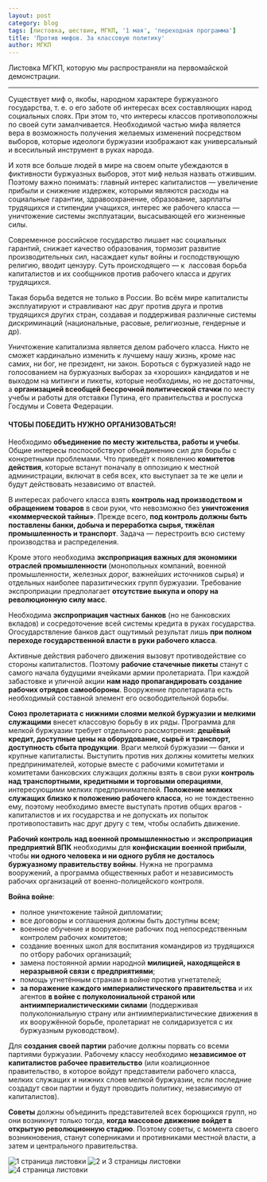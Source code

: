 ```yaml
---
layout: post
category: blog
tags: [листовка, шествие, МГКП, '1 мая', 'переходная программа']
title: 'Против мифов. За классовую политику'
author: МГКП
---
```


Листовка МГКП, которую мы распространяли на первомайской демонстрации.

<hr/>

Существует миф о, якобы, народном характере буржуазного государства, т. е. о его заботе об интересах всех составляющих народ социальных слоях. При этом то, что интересы классов противоположны по своей сути замалчивается. Необходимой частью мифа является вера в возможность получения желаемых изменений посредством выборов, которые идеологи буржуазии изображают как универсальный и всесильный инструмент в руках народа.

И хотя все больше людей в мире на своем опыте убеждаются в фиктивности буржуазных выборов, этот миф нельзя назвать отжившим. Поэтому важно понимать: главный интерес капиталистов — увеличение прибыли и снижение издержек, которыми являются расходы на социальные гарантии, здравоохранение, образование, зарплаты трудящихся и стипендии учащихся, интерес же рабочего класса — уничтожение системы эксплуатации, высасывающей его жизненные силы.

Современное российское государство лишает нас социальных гарантий, снижает качество образования, тормозит развитие производительных сил, насаждает культ войны и господствующую религию, вводит цензуру. Суть происходящего — к ​ лассовая борьба капиталистов и их сообщников против рабочего класса и других трудящихся.

Такая борьба ведется не только в России. Во всём мире капиталисты эксплуатируют и стравливают нас друг против друга и против трудящихся других стран, создавая и поддерживая различные системы дискриминаций (национальные, расовые, религиозные, гендерные и др).

Уничтожение капитализма является делом рабочего класса. Никто не сможет кардинально изменить к лучшему нашу жизнь, кроме нас самих, ни бог, не президент, ни закон. Бороться с буржуазией надо не голосованием на буржуазных выборах за «хороших» кандидатов и не выходом на митинги и пикеты, которые необходимы, но не достаточны, а **организацией всеобщей бессрочной политической стачки** по месту учебы и работы для отставки Путина, его правительства и роспуска Госдумы и Совета Федерации.

#### ЧТОБЫ ПОБЕДИТЬ НУЖНО ОРГАНИЗОВАТЬСЯ!

Необходимо **объединение по месту жительства, работы и учебы**. Общие интересы поспособствуют объединению сил для борьбы с конкретными проблемами. Что приведёт к появлению **комитетов действия**, которые встанут поначалу в оппозицию к местной администрации, включат в себя всех, кто выступает за те же цели и будут действовать независимо от властей.

В интересах рабочего класса взять **контроль над производством и обращением товаров** в свои руки, что невозможно без **уничтожения «коммерческой тайны»**. Прежде всего, **под контроль должны быть поставлены банки, добыча и переработка сырья, тяжёлая промышленность и транспорт**. Задача — перестроить всю систему производства и распределения.

Кроме этого необходима **экспроприация важных для экономики отраслей промышленности** (монопольных компаний, военной промышленности, железных дорог, важнейших источников сырья) и отдельных наиболее паразитических групп буржуазии. Требование экспроприации предполагает **отсутствие выкупа и опору на революционную силу масс**.

Необходима **экспроприация частных банков** (но не банковских вкладов) и сосредоточение всей системы кредита в руках государства. Огосударствление банков даст ощутимый результат лишь **при полном переходе государственной власти в руки рабочего класса**.

Активные действия рабочего движения вызовут противодействие со стороны капиталистов. Поэтому **рабочие стачечные пикеты** станут с самого начала будущими ячейками армии пролетариата. При каждой забастовке и уличной акции **нам надо пропагандировать создание рабочих отрядов самообороны**. Вооружение пролетариата есть необходимый составной элемент его освободительной борьбы.

**Союз пролетариата с нижними слоями мелкой буржуазии и мелкими служащими** внесет классовую борьбу в их ряды. Программа для мелкой буржуазии требует отдельного рассмотрения: **дешёвый кредит, доступные цены на оборудование, сырьё и транспорт, доступность сбыта продукции**. Враги мелкой буржуазии — банки и крупные капиталисты. Выступить против них должны комитеты мелких предпринимателей, которые вместе с рабочими комитетами и комитетами банковских служащих должны взять в свои руки **контроль над транспортными, кредитными и торговыми операциями**, интересующими мелких предпринимателей. **Положение мелких служащих близко к положению рабочего класса**, но не тождественно ему, поэтому необходимо вместе выступать против общих врагов - капиталистов и их государства и не допускать их попыток противопоставить нас друг другу с тем, чтобы ослабить движение.

**Рабочий контроль над военной промышленностью** и **экспроприация предприятий ВПК** необходимы для **конфискации военной прибыли**, чтобы **ни одного человека и ни одного рубля не досталось буржуазному правительству войны**. Нужна не программа вооружений, а программа общественных работ и независимость рабочих организаций от военно-полицейского контроля.

**Война войне**:

- полное уничтожение тайной дипломатии;
- все договоры и соглашения должны быть доступны всем;
- военное обучение и вооружение рабочих под непосредственным контролем рабочих комитетов;
- создание военных школ для воспитания командиров из трудящихся по отбору рабочих организаций;
- замена постоянной армии народной **милицией, находящейся в неразрывной связи с предприятиями**;
- помощь угнетённым странам в войне против угнетателей;
- **за поражение каждого империалистического правительства** и их агентов **в войне с полуколониальной страной или антиимпериалистическими силами** (поддерживая полуколониальную страну или антиимпериалистические движения в их вооружённой борьбе, пролетариат не солидаризуется с их буржуазным руководством).

Для **создания своей партии** рабочие должны порвать со всеми партиями буржуазии. Рабочему классу необходимо **независимое от капиталистов рабочее правительство** (или коалиционное правительство, в которое войдут представители рабочего класса, мелких служащих и нижних слоев мелкой буржуазии, если последние создадут свои партии и будут проводить политику, независимую от капиталистов).

**Советы** должны объединить представителей всех борющихся групп, но они возникнут только тогда, **когда массовое движение войдет в открытую революционную стадию**. Поэтому советы, с момента своего возникновения, станут соперниками и противниками местной власти, а затем и центрального правительства.

![1 страница листовки](/images/ima_605cfd9.jpeg)
![2 и 3 страницы листовки](/images/ima_5ce78f5.jpeg)
![4 страница листовки](/images/ima_11150ba.jpeg)
